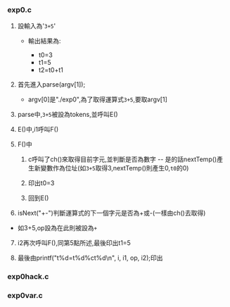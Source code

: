 ### exp0.c

1. 設輸入為'`3+5`'

   * 輸出結果為:
   
      * t0=3
      * t1=5
      * t2=t0+t1

2. 首先進入parse(argv[1]);

    * argv[0]是"./exp0",為了取得運算式`3+5`,要取argv[1]

3. parse中,`3+5`被設為tokens,並呼叫E()

4. E()中,i1呼叫F()

5. F()中

    1. c呼叫了ch()來取得目前字元,並判斷是否為數字 -- 是的話nextTemp()產生新變數作為位址(如`3+5`取得3,nextTemp()則產生0,`t0`的0)
  
    2. 印出t0=3
  
    3. 回到E()
  
6. isNext("+-")判斷運算式的下一個字元是否為+或-(一樣由ch()去取得)

  * 如3+5,op設為在此則被設為`+`
  
7. i2再次呼叫F(),同第5點所述,最後印出t1=5

8. 最後由printf("t%d=t%d%ct%d\n", i, i1, op, i2);印出


### exp0hack.c

### exp0var.c
